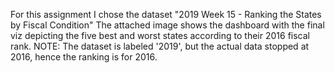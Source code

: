 For this assignment I chose the dataset "2019 Week 15 - Ranking the States by Fiscal Condition"
The attached image shows the dashboard with the final viz depicting the five best and worst states according to their 2016 fiscal rank.
NOTE: The dataset is labeled '2019', but the actual data stopped at 2016, hence the ranking is for 2016.
